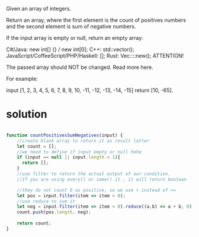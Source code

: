 Given an array of integers.

Return an array, where the first element is the count of positives numbers and the second element is sum of negative numbers.

If the input array is empty or null, return an empty array:

C#/Java: new int[] {} / new int[0];
C++: std::vector<int>();
JavaScript/CoffeeScript/PHP/Haskell: [];
Rust: Vec::<i32>::new();
ATTENTION!

The passed array should NOT be changed. Read more here.

For example:

input [1, 2, 3, 4, 5, 6, 7, 8, 9, 10, -11, -12, -13, -14, -15]
return [10, -65].

# solution

```js

function countPositivesSumNegatives(input) {
    //create blank array to return it as result latter
    let count = [];
    //we need to define if input empty or null hehe
    if (input == null || input.length < 1){
      return [];
    }  
    //use filter to return the actual output of our condition. 
    //If you are using every() or some() it , it will return boolean

    //they do not count 0 as positive, so we use > instead of >=
    let pos = input.filter(item => item > 0);
    //use reduce to sum it
    let neg = input.filter(item => item < 0).reduce((a,b) => a + b, 0);
    count.push(pos.length, neg);
     
    return count;
}
```